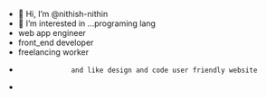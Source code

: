 - 👋 Hi, I’m @nithish-nithin
- 👀 I’m interested in ...programing lang
-  web app engineer
-  front_end developer
-  freelancing worker
-                  and like design and code user friendly website 
- 

<!---
nithish-nithin/nithish-nithin is a ✨ special ✨ repository because its `README.md` (this file) appears on your GitHub profile.
You can click the Preview link to take a look at your changes.
--->
